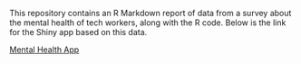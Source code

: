 This repository contains an R Markdown report of data from a survey about the mental health of tech workers, along with the R code. Below is the link for the Shiny app based on this data.

[Mental Health App](https://karolrtang.shinyapps.io/Project3/)
